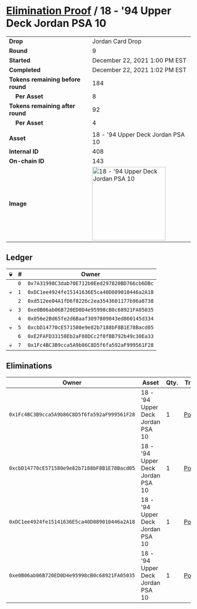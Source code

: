 # [Elimination Proof](./readme.md) / 18 - &#039;94 Upper Deck Jordan PSA 10

|||
|---|---|
| **Drop** | Jordan Card Drop |
| **Round** | 9 |
| **Started** | December 22, 2021 1:00 PM EST |
| **Completed** | December 22, 2021 1:02 PM EST |
| **Tokens remaining before round** | 184 |
| **&nbsp;&nbsp;&nbsp;&nbsp;Per Asset** | 8 |
| **Tokens remaining after round** | 92 |
| **&nbsp;&nbsp;&nbsp;&nbsp;Per Asset** | 4 |
| | |
| **Asset** | 18 - &#039;94 Upper Deck Jordan PSA 10 |
| **Internal ID** | 408 |
| **On-chain ID** | 143 |
| **Image** | <img src="https://tcdn.blokpax.com/95149d1f-6269-485c-b1db-fc452496cec4/55f890cc45323f43d3e9d5036a508dcf79f5b53ba12050697e8035c409458288.jpg" height="200" alt="18 - &#039;94 Upper Deck Jordan PSA 10" /> |

## Ledger

| 💀 | # | Owner |
| --- | --- | --- |
|  | `0` | `0x7A31998C3dab70E712b0Eed297820BD766cb6DBc` |
| 💀 | `1` | `0xDC1ee4924fe15141636E5ca40D089010446a2A18` |
|  | `2` | `0xd512ee04A1fD6f8226c2ea3543601177b96a8738` |
| 💀 | `3` | `0xe0B06ab06B720ED0D4e95998cB0c68921FA05035` |
|  | `4` | `0x056e2Bd65fe2d6Baaf3097809843ed860145d334` |
| 💀 | `5` | `0xcbD14770cE571580e9e82b7188bF8B1E78Bacd05` |
|  | `6` | `0xE2FAFD33158Eb2aF88DCc2f0fBB792b49c30Ea33` |
| 💀 | `7` | `0x1Fc4BC3B9cca5A9b86C8D5f6fa592aF999561F28` |


## Eliminations

| Owner | Asset | Qty. | Transaction |
| --- | --- | --- | --- |
| `0x1Fc4BC3B9cca5A9b86C8D5f6fa592aF999561F28` | 18 - '94 Upper Deck Jordan PSA 10 | 1 | [Polygonscan](https://polygonscan.com/tx/0x5c6bd975afb429700d5787b0b71a41bbe95c2420ef982f72ceecce30b2155142) |
| `0xcbD14770cE571580e9e82b7188bF8B1E78Bacd05` | 18 - '94 Upper Deck Jordan PSA 10 | 1 | [Polygonscan](https://polygonscan.com/tx/0x83602bbf98b6ae46e918167503684c76cbb815b272241c8323863aa2b1f44393) |
| `0xDC1ee4924fe15141636E5ca40D089010446a2A18` | 18 - '94 Upper Deck Jordan PSA 10 | 1 | [Polygonscan](https://polygonscan.com/tx/0x77c199614fc44acf9af9caf7a8bcef749656f3b1dba03d73df6cee9c20a184dd) |
| `0xe0B06ab06B720ED0D4e95998cB0c68921FA05035` | 18 - '94 Upper Deck Jordan PSA 10 | 1 | [Polygonscan](https://polygonscan.com/tx/0xc4318f6bc1895321dc79cea046d47489a97d7e59e7c355b0e936b9a5931b3b8c) |
